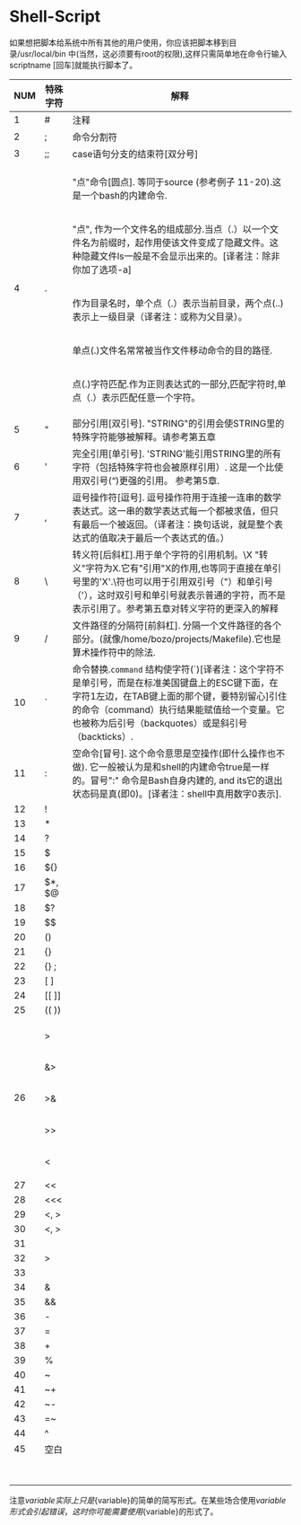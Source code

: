 # Shell-Script

如果想把脚本给系统中所有其他的用户使用，你应该把脚本移到目录/usr/local/bin 中(当然，这必须要有root的权限),这样只需简单地在命令行输入scriptname [回车]就能执行脚本了。

|NUM|特殊字符|解释|
|--|--|--|
|1|#|注释|
|2|;|命令分割符|
|3|;;|case语句分支的结束符[双分号]|
|4|.|<br/>"点"命令[圆点]. 等同于source (参考例子 11-20).这是一个bash的内建命令.</p> <br/> "点", 作为一个文件名的组成部分.当点（.）以一个文件名为前缀时，起作用使该文件变成了隐藏文件。这种隐藏文件ls一般是不会显示出来的。[译者注：除非你加了选项-a]</p><br/> 作为目录名时，单个点（.）表示当前目录，两个点(..)表示上一级目录（译者注：或称为父目录）。</p><br/> 单点(.)文件名常常被当作文件移动命令的目的路径.</p><br/>点(.)字符匹配.作为正则表达式的一部分,匹配字符时,单点（.）表示匹配任意一个字符。</p>|
|5|"|部分引用[双引号]. "STRING"的引用会使STRING里的特殊字符能够被解释。请参考第五章|
|6|'|完全引用[单引号]. 'STRING'能引用STRING里的所有字符（包括特殊字符也会被原样引用）. 这是一个比使用双引号(“)更强的引用。 参考第5章. |
|7|, |逗号操作符[逗号]. 逗号操作符用于连接一连串的数学表达式。这一串的数学表达式每一个都被求值，但只有最后一个被返回。（译者注：换句话说，就是整个表达式的值取决于最后一个表达式的值。）  |
|8|\ |转义符[后斜杠].用于单个字符的引用机制。\X "转义"字符为X.它有"引用"X的作用,也等同于直接在单引号里的'X'.\符也可以用于引用双引号（"）和单引号（'），这时双引号和单引号就表示普通的字符，而不是表示引用了。参考第五章对转义字符的更深入的解释|
|9|/ |文件路径的分隔符[前斜杠]. 分隔一个文件路径的各个部分。(就像/home/bozo/projects/Makefile).它也是算术操作符中的除法.|
|10|` |命令替换.`command` 结构使字符(`)[译者注：这个字符不是单引号，而是在标准美国键盘上的ESC键下面，在字符1左边，在TAB键上面的那个键，要特别留心]引住的命令（command）执行结果能赋值给一个变量。它也被称为后引号（backquotes）或是斜引号（backticks）. |
|11|: |空命令[冒号]. 这个命令意思是空操作(即什么操作也不做). 它一般被认为是和shell的内建命令true是一样的。冒号":" 命令是Bash自身内建的, and its它的退出状态码是真(即0)。[译者注：shell中真用数字0表示]. |
|12| !| |
|13| *| |
|14| ?| |
|15| $| |
|16| ${}| |
|17|$*, $@||
|18|$?||
|19|$$||
|20|()||
|21|{}||
|22|{} \;||
|23|[ ]||
|24|[[ ]]||
|25|(( ))||
|26|<br/>></p> <br/> &></p> <br/> >&</p><br/> >></p> <br/> <</p> ||
|27|<<||
|28|<<<||
|29|<, >||
|30|\<, \>||
|31||||
|32|>|||
|33|||||
|34|&||
|35|&&||
|36|-||
|37|=||
|38|+||
|39|%||
|40|~||
|41|~+||
|42|~-||
|43|=~||
|44|^||
|45|空白||
|||
|||
|||
|||
|||
|||
|||
|||

注意$variable实际上只是${variable}的简单的简写形式。在某些场合使用$variable形式会引起错误，这时你可能需要使用${variable}的形式了。




